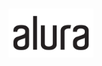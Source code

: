 # <img src="https://github.com/littlebru/Linguagem-C/blob/master/imagens/Logo_Alura.png" width="27%;" alt="Logo com letra C" title="Letra C"/>
